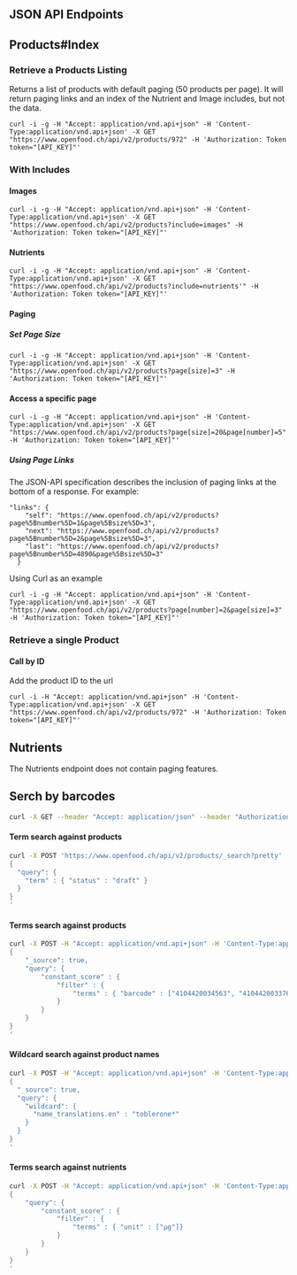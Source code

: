 ## JSON API Endpoints

## Products#Index

### Retrieve a Products Listing

Returns a list of products with default paging (50 products per page). It will return paging links and an index of the Nutrient and Image includes, but not the data.

```
curl -i -g -H "Accept: application/vnd.api+json" -H 'Content-Type:application/vnd.api+json' -X GET "https://www.openfood.ch/api/v2/products/972" -H 'Authorization: Token token="[API_KEY]"'
```

### With Includes

#### Images

```
curl -i -g -H "Accept: application/vnd.api+json" -H 'Content-Type:application/vnd.api+json' -X GET "https://www.openfood.ch/api/v2/products?include=images" -H 'Authorization: Token token="[API_KEY]"'
```

#### Nutrients

```
curl -i -g -H "Accept: application/vnd.api+json" -H 'Content-Type:application/vnd.api+json' -X GET "https://www.openfood.ch/api/v2/products?include=nutrients'" -H 'Authorization: Token token="[API_KEY]"'
```

#### Paging

##### Set Page Size

```
curl -i -g -H "Accept: application/vnd.api+json" -H 'Content-Type:application/vnd.api+json' -X GET "https://www.openfood.ch/api/v2/products?page[size]=3" -H 'Authorization: Token token="[API_KEY]"'
```

#### Access a specific page

```
curl -i -g -H "Accept: application/vnd.api+json" -H 'Content-Type:application/vnd.api+json' -X GET "https://www.openfood.ch/api/v2/products?page[size]=20&page[number]=5" -H 'Authorization: Token token="[API_KEY]"'
```


##### Using Page Links

The JSON-API specification describes the inclusion of paging links at the bottom of a response. For example:

```
"links": {
    "self": "https://www.openfood.ch/api/v2/products?page%5Bnumber%5D=1&page%5Bsize%5D=3",
    "next": "https://www.openfood.ch/api/v2/products?page%5Bnumber%5D=2&page%5Bsize%5D=3",
    "last": "https://www.openfood.ch/api/v2/products?page%5Bnumber%5D=4890&page%5Bsize%5D=3"
  }
```

Using Curl as an example

```
curl -i -g -H "Accept: application/vnd.api+json" -H 'Content-Type:application/vnd.api+json' -X GET  "https://www.openfood.ch/api/v2/products?page[number]=2&page[size]=3" -H 'Authorization: Token token="[API_KEY]"'
```

### Retrieve a single Product

#### Call by ID

Add the product ID to the url

```
curl -i -H "Accept: application/vnd.api+json" -H 'Content-Type:application/vnd.api+json' -X GET "https://www.openfood.ch/api/v2/products/972" -H 'Authorization: Token token="[API_KEY]"'
```

## Nutrients

The Nutrients endpoint does not contain paging features.


## Serch by barcodes

```bash
curl -X GET --header "Accept: application/json" --header "Authorization: Token token=[API_KEY]" "https://www.openfood.ch/api/v2/products?barcodes=4104420034563%2C4104420033764"
```

#### Term search against products

```bash
curl -X POST 'https://www.openfood.ch/api/v2/products/_search?pretty' -H 'Content-Type: application/json' -d'
{
  "query": {
    "term" : { "status" : "draft" }
  }
}
'
```

#### Terms search against products

```bash
curl -X POST -H "Accept: application/vnd.api+json" -H 'Content-Type:application/vnd.api+json' "https://www.openfood.ch/api/v2/products/_search?pretty" -H 'Content-Type: application/json' -H 'Authorization: Token token="[API_KEY]"' -d'
{
    "_source": true,
    "query": {
        "constant_score" : {
            "filter" : {
                "terms" : { "barcode" : ["4104420034563", "4104420033764"]}
            }
        }
    }
}
'
```

#### Wildcard search against product names

```bash
curl -X POST -H "Accept: application/vnd.api+json" -H 'Content-Type:application/vnd.api+json' "https://www.openfood.ch/api/v2/products/_search?pretty" -H 'Content-Type: application/json' -H 'Authorization: Token token="[API_KEY]"' -d'
{
  "_source": true,
  "query": {
    "wildcard": {
      "name_translations.en" : "toblerone*"
    }
  }
}
'
```

#### Terms search against nutrients

```bash
curl -X POST -H "Accept: application/vnd.api+json" -H 'Content-Type:application/vnd.api+json' "https://www.openfood.ch/api/v2/nutrients/_search?pretty" -H 'Content-Type: application/json' -H 'Authorization: Token token="[API_KEY]"' -d'
{
    "query": {
        "constant_score" : {
            "filter" : {
                "terms" : { "unit" : ["µg"]}
            }
        }
    }
}
'
```
